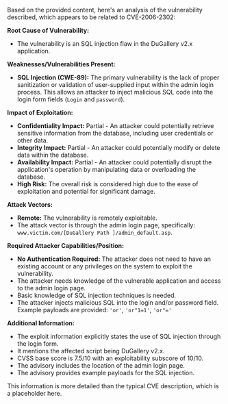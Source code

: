 Based on the provided content, here's an analysis of the vulnerability described, which appears to be related to CVE-2006-2302:

**Root Cause of Vulnerability:**
- The vulnerability is an SQL injection flaw in the DuGallery v2.x application.

**Weaknesses/Vulnerabilities Present:**
- **SQL Injection (CWE-89):** The primary vulnerability is the lack of proper sanitization or validation of user-supplied input within the admin login process. This allows an attacker to inject malicious SQL code into the login form fields (`Login` and `password`).

**Impact of Exploitation:**
- **Confidentiality Impact:** Partial - An attacker could potentially retrieve sensitive information from the database, including user credentials or other data.
- **Integrity Impact:** Partial - An attacker could potentially modify or delete data within the database.
- **Availability Impact:** Partial - An attacker could potentially disrupt the application's operation by manipulating data or overloading the database.
- **High Risk:** The overall risk is considered high due to the ease of exploitation and potential for significant damage.

**Attack Vectors:**
- **Remote:** The vulnerability is remotely exploitable.
- The attack vector is through the admin login page, specifically: `www.victim.com/[DuGallery Path ]/admin_default.asp`.

**Required Attacker Capabilities/Position:**
- **No Authentication Required:** The attacker does not need to have an existing account or any privileges on the system to exploit the vulnerability.
- The attacker needs knowledge of the vulnerable application and access to the admin login page.
- Basic knowledge of SQL injection techniques is needed.
- The attacker injects malicious SQL into the login and/or password field. Example payloads are provided: `'or'`, `'or"1=1'`, `'or"='`

**Additional Information:**
- The exploit information explicitly states the use of SQL injection through the login form.
- It mentions the affected script being DuGallery v2.x.
- CVSS base score is 7.5/10 with an exploitability subscore of 10/10.
- The advisory includes the location of the admin login page.
- The advisory provides example payloads for the SQL injection.

This information is more detailed than the typical CVE description, which is a placeholder here.